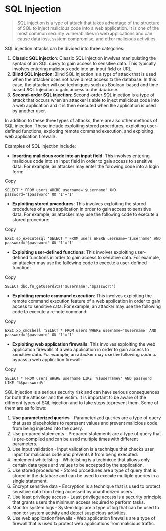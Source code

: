 # SQL Injection

> SQL injection is a type of attack that takes advantage of the structure of SQL to inject malicious code into a web application. It is one of the most common security vulnerabilities in web applications and can cause data loss, system compromise, and other malicious activities.
> 

SQL injection attacks can be divided into three categories:

1. **Classic SQL injection**: Classic SQL injection involves manipulating the syntax of an SQL query to gain access to sensitive data. This typically involves entering malicious code into an input field or URL.
2. **Blind SQL injection**: Blind SQL injection is a type of attack that is used when the attacker does not have direct access to the database. In this case, the attacker will use techniques such as Boolean-based and time-based SQL injection to gain access to the database.
3. **Second-order SQL injection**: Second-order SQL injection is a type of attack that occurs when an attacker is able to inject malicious code into a web application and it is then executed when the application is used by another user.

In addition to these three types of attacks, there are also other methods of SQL injection. These include exploiting stored procedures, exploiting user-defined functions, exploiting remote command execution, and exploiting web application firewalls.

Examples of SQL injection include:

- **Inserting malicious code into an input field**: This involves entering malicious code into an input field in order to gain access to sensitive data. For example, an attacker may enter the following code into a login form:

Copy

```
SELECT * FROM users WHERE username='$username' AND password='$password' OR '1'='1'
```

- **Exploiting stored procedures**: This involves exploiting the stored procedures of a web application in order to gain access to sensitive data. For example, an attacker may use the following code to execute a stored procedure:

Copy

```
EXEC sp_executesql 'SELECT * FROM users WHERE username='$username' AND password='$password' OR '1'='1'
```

- **Exploiting user-defined functions**: This involves exploiting user-defined functions in order to gain access to sensitive data. For example, an attacker may use the following code to execute a user-defined function:

Copy

```
SELECT dbo.fn_getuserdata('$username','$password')
```

- **Exploiting remote command execution**: This involves exploiting the remote command execution feature of a web application in order to gain access to sensitive data. For example, an attacker may use the following code to execute a remote command:

Copy

```
EXEC xp_cmdshell 'SELECT * FROM users WHERE username='$username' AND password='$password' OR '1'='1'
```

- **Exploiting web application firewalls**: This involves exploiting the web application firewalls of a web application in order to gain access to sensitive data. For example, an attacker may use the following code to bypass a web application firewall:

Copy

```
SELECT * FROM users WHERE username LIKE '%$username%' AND password LIKE '%$password%'
```

SQL injection is a serious security risk and can have serious consequences for both the attacker and the victim. It is important to be aware of the different types of SQL injection and to take steps to prevent them. Some of them are as follows:

1. **Use parameterized queries** - Parameterized queries are a type of query that uses placeholders to represent values and prevent malicious code from being injected into the query.
2. Use prepared statements - Prepared statements are a type of query that is pre-compiled and can be used multiple times with different parameters.
3. Use input validation - Input validation is a technique that checks user input for malicious code and prevents it from being executed.
4. Implement whitelisting - Whitelisting is a technique that allows only certain data types and values to be accepted by the application.
5. Use stored procedures - Stored procedures are a type of query that is stored in the database and can be used to execute multiple queries in a single statement.
6. Encrypt sensitive data - Encryption is a technique that is used to protect sensitive data from being accessed by unauthorized users.
7. Use least privilege access - Least privilege access is a security principle that grants users the minimum access required to perform tasks.
8. Monitor system logs - System logs are a type of log that can be used to monitor system activity and detect suspicious activities.
9. Use web application firewalls - Web application firewalls are a type of firewall that is used to protect web applications from malicious traffic.
